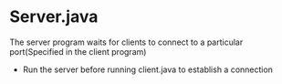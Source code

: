 # Server.java
The server program waits for clients to connect to a particular port(Specified in the client program)

* Run the server before running client.java to establish a connection
